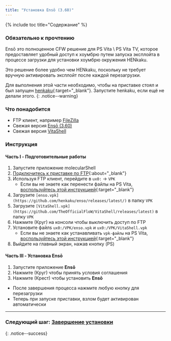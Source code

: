 ```yaml
---
title: "Установка Ensō (3.60)"
---
```


{% include toc title="Содержание" %}

### Обязательно к прочтению

Ensō это полноценное CFW решение для PS Vita \ PS Vita TV, которое предоставляет удобный доступ к хоумбрю путем запуска эксплойта в процессе загрузки для установки хоумбрю окружения HENkaku.

Это решение более удобно чем HENkaku, поскольку не требует вручную активировать эксплойт после каждой перезагрузки.

Для выполнения этой части необходимо, чтобы на приставке стоял и был запущен [henkaku](installing-henkaku){:target="_blank"}. Запустите henkaku, если ещё не делали этого.
{: .notice--warning}

### Что понадобится

* FTP клиент, например [FileZilla](https://filezilla-project.org)
* Свежая версия [Ensō (3.60)](https://github.com/henkaku/enso/releases/latest/)
* Свежая версия [VitaShell](https://github.com/TheOfficialFloW/VitaShell/releases/latest)

### Инструкция

#### Часть I - Подготовительные работы

1. Запустите приложение molecularShell
1. [Подключитесь к приставке по FTP](vitashell#запуск-на-приставке-ftp-сервера){:about="_blank"}
1. Используя FTP клиент, перейдите в `ux0:` -> `VPK`
    * Если вы не знаете как перенести файлы на PS Vita, [воспользуйтесь этой  инструкцией](vitashell#запуск-на-приставке-ftp-сервера){:target="_blank"}
1. Загрузите `[enso.vpk](https://github.com/henkaku/enso/releases/latest/)` в папку `VPK`
1. Загрузите `[VitaShell.vpk](https://github.com/TheOfficialFloW/VitaShell/releases/latest)` в папку `VPK`
1. Нажмите (Круг) на консоли чтобы выключить доступ по FTP
1. Установите файлs `ux0:/VPK/enso.vpk` и `ux0:/VPK/VitaShell.vpk`
    * Если вы не знаете как устанавливать `vpk-файлы` на PS Vita, [воспользуйтесь этой  инструкцией](vitashell#установка-файлов-в-формате-vpk){:target="_blank"}
1. Выйдите на главный экран, нажав кнопку (PS)

#### Часть III - Установка Ensō

1. Запустите приложение **Ensō**
1. Нажмите (Круг) чтобы принять условия соглашения
1. Нажмите (Крест) чтобы установить **Ensō**
  + После завершения процесса нажмите любую кнопку для перезагрузки
  + Теперь при запуске приставки, взлом будет активирован автоматически

___

### Следующий шаг: [Завершение установки](finalizing-setup)
{: .notice--success}
